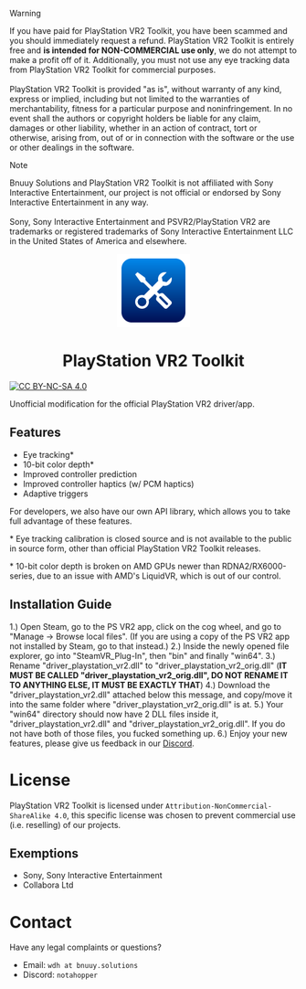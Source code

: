 > [!WARNING]
> If you have paid for PlayStation VR2 Toolkit, you have been scammed and you should immediately request a refund. PlayStation VR2 Toolkit is entirely free and **is intended for NON-COMMERCIAL use only**, we do not attempt to make a profit off of it. Additionally, you must not use any eye tracking data from PlayStation VR2 Toolkit for commercial purposes. \
> \
> PlayStation VR2 Toolkit is provided "as is", without warranty of any kind, express or implied, including but not limited to the warranties of merchantability, fitness for a particular purpose and noninfringement. In no event shall the authors or copyright holders be liable for any claim, damages or other liability, whether in an action of contract, tort or otherwise, arising from, out of or in connection with the software or the use or other dealings in the software.

> [!NOTE]
> Bnuuy Solutions and PlayStation VR2 Toolkit is not affiliated with Sony Interactive Entertainment, our project is not official or endorsed by Sony Interactive Entertainment in any way. \
> \
> Sony, Sony Interactive Entertainment and PSVR2/PlayStation VR2 are trademarks or registered trademarks of Sony Interactive Entertainment LLC in the United States of America and elsewhere.

<p align="center"><img src="https://github.com/BnuuySolutions/PSVR2Toolkit/blob/main/assets/Icon.png?raw=true" width="128" height="128"></p>
<h1 align="center">PlayStation VR2 Toolkit</h1>

[![CC BY-NC-SA 4.0][cc-by-nc-sa-shield]][cc-by-nc-sa]

[cc-by-nc-sa]: http://creativecommons.org/licenses/by-nc-sa/4.0/
[cc-by-nc-sa-shield]: https://img.shields.io/badge/License-CC%20BY--NC--SA%204.0-lightgrey.svg

Unofficial modification for the official PlayStation VR2 driver/app.

## Features
- Eye tracking\*
- 10-bit color depth\*
- Improved controller prediction
- Improved controller haptics (w/ PCM haptics)
- Adaptive triggers

For developers, we also have our own API library, which allows you to take full advantage of these features.

\* Eye tracking calibration is closed source and is not available to the public in source form, other than official PlayStation VR2 Toolkit releases.

\* 10-bit color depth is broken on AMD GPUs newer than RDNA2/RX6000-series, due to an issue with AMD's LiquidVR, which is out of our control.

## Installation Guide
1.) Open Steam, go to the PS VR2 app, click on the cog wheel, and go to "Manage -> Browse local files". (If you are using a copy of the PS VR2 app not installed by Steam, go to that instead.)
2.) Inside the newly opened file explorer, go into "SteamVR_Plug-In", then "bin" and finally "win64".
3.) Rename "driver_playstation_vr2.dll" to "driver_playstation_vr2_orig.dll" (**IT MUST BE CALLED "driver_playstation_vr2_orig.dll", DO NOT RENAME IT TO ANYTHING ELSE, IT MUST BE EXACTLY THAT**)
4.) Download the "driver_playstation_vr2.dll" attached below this message, and copy/move it into the same folder where "driver_playstation_vr2_orig.dll" is at.
5.) Your "win64" directory should now have 2 DLL files inside it, "driver_playstation_vr2.dll" and "driver_playstation_vr2_orig.dll". If you do not have both of those files, you fucked something up.
6.) Enjoy your new features, please give us feedback in our [Discord](https://discord.gg/dPsfJhsGwb).

# License
PlayStation VR2 Toolkit is licensed under `Attribution-NonCommercial-ShareAlike 4.0`, this specific license was chosen to prevent commercial use (i.e. reselling) of our projects.

## Exemptions
- Sony, Sony Interactive Entertainment
- Collabora Ltd

# Contact
Have any legal complaints or questions?
- Email: `wdh at bnuuy.solutions`
- Discord: `notahopper`
